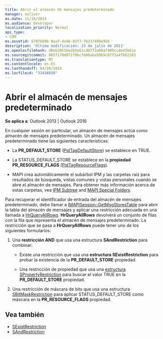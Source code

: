 ```yaml
---
title: Abrir el almacén de mensajes predeterminado
manager: soliver
ms.date: 11/16/2014
ms.audience: Developer
localization_priority: Normal
api_type:
- COM
ms.assetid: 670fb896-9aaf-4a96-83f7-76237409e956
description: 'Última modificación: 23 de julio de 2011'
ms.openlocfilehash: d8e620516e2b3e61cd07f3a08af989cc4ed5b61e
ms.sourcegitcommit: 8657170d071f9bcf680aba50b9c07f2a4fb82283
ms.translationtype: MT
ms.contentlocale: es-ES
ms.lasthandoff: 04/28/2019
ms.locfileid: "33436030"
---
```

# <a name="opening-the-default-message-store"></a>Abrir el almacén de mensajes predeterminado

**Se aplica a**: Outlook 2013 | Outlook 2016 
  
En cualquier sesión en particular, un almacén de mensajes actúa como almacén de mensajes predeterminado. Un almacén de mensajes predeterminado tiene las siguientes características:
  
- La **PR_DEFAULT_STORE** ([PidTagDefaultStore](pidtagdefaultstore-canonical-property.md)) se establece en TRUE.
    
- La STATUS_DEFAULT_STORE se establece en la **propiedad PR_RESOURCE_FLAGS** ([PidTagResourceFlags](pidtagresourceflags-canonical-property.md)).
    
- MAPI crea automáticamente el subárbol IPM y las carpetas raíz para resultados de búsqueda, vistas comunes y vistas personales cuando se abre el almacén de mensajes. Para obtener más información acerca de estas carpetas, vea [IPM Subtree](ipm-subtree.md) and [MAPI Special Folders](mapi-special-folders.md). 
    
Para recuperar el identificador de entrada del almacén de mensajes predeterminado, debe llamar a [IMAPISession::GetMsgStoresTable](imapisession-getmsgstorestable.md) para abrir la tabla del almacén de mensajes y aplicar una restricción adecuada en una llamada a [HrQueryAllRows](hrqueryallrows.md). **HrQueryAllRows** devolverá un conjunto de filas con la fila que representa el almacén de mensajes predeterminado. La restricción que se pasa a **HrQueryAllRows** puede tener uno de los siguientes formularios: 
  
1. Una **restricción AND** que usa una estructura **SAndRestriction** para combinar: 
    
   - Existe una restricción que usa una **estructura SExistRestriction** para probar la existencia de la **PR_DEFAULT_STORE** propiedad. 
    
   - Una restricción de propiedad que usa una [estructura SPropertyRestriction](spropertyrestriction.md) para buscar el valor TRUE en la **PR_DEFAULT_STORE** propiedad. 
    
2. Una restricción de máscara de bits que usa una estructura [SBitMaskRestriction](sbitmaskrestriction.md) para aplicar STATUS_DEFAULT_STORE como máscara en la **PR_RESOURCE_FLAGS** propiedad. 
    
## <a name="see-also"></a>Vea también

- [SExistRestriction](sexistrestriction.md)
- [SAndRestriction](sandrestriction.md)

